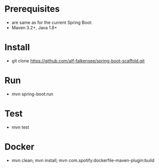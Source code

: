 # Prerequisites
- are same as for the current Spring Boot:
- Maven 3.2+, Java 1.8+

# Install
- git clone https://github.com/alf-falkensee/spring-boot-scaffold.git

# Run
- mvn spring-boot:run

# Test
- mvn test

# Docker
- mvn clean; mvn install; mvn com.spotify:dockerfile-maven-plugin:build

